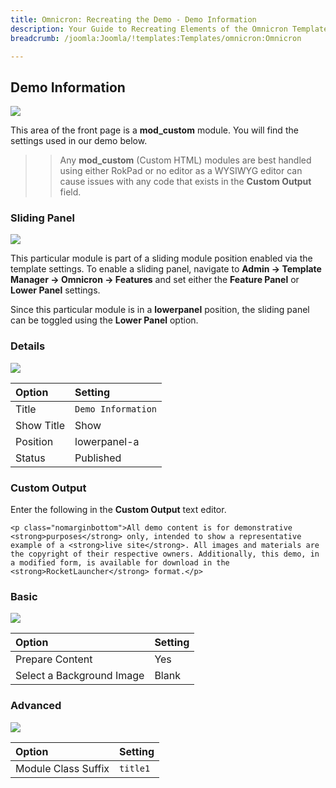 ```yaml
---
title: Omnicron: Recreating the Demo - Demo Information
description: Your Guide to Recreating Elements of the Omnicron Template for Joomla
breadcrumb: /joomla:Joomla/!templates:Templates/omnicron:Omnicron

---
```


Demo Information
-----

![][demo]

This area of the front page is a **mod_custom** module. You will find the settings used in our demo below.

>> Any **mod_custom** (Custom HTML) modules are best handled using either RokPad or no editor as a WYSIWYG editor can cause issues with any code that exists in the **Custom Output** field.

### Sliding Panel

![][demo5]

This particular module is part of a sliding module position enabled via the template settings. To enable a sliding panel, navigate to **Admin -> Template Manager -> Omnicron -> Features** and set either the **Feature Panel** or **Lower Panel** settings. 

Since this particular module is in a **lowerpanel** position, the sliding panel can be toggled using the **Lower Panel** option.

### Details

![][demo2]

| Option     | Setting            |  
| :--------- | :----------------- |  
| Title      | `Demo Information` |  
| Show Title | Show               |  
| Position   | lowerpanel-a       |  
| Status     | Published          |  

### Custom Output

Enter the following in the **Custom Output** text editor.

~~~
<p class="nomarginbottom">All demo content is for demonstrative <strong>purposes</strong> only, intended to show a representative example of a <strong>live site</strong>. All images and materials are the copyright of their respective owners. Additionally, this demo, in a modified form, is available for download in the <strong>RocketLauncher</strong> format.</p>
~~~

### Basic

![][demo3]

| Option                    | Setting |
| :------------------------ | :------ |
| Prepare Content           | Yes     |
| Select a Background Image | Blank   |

### Advanced

![][demo4]

| Option              | Setting      |  
| :------------------ | :----------- |  
| Module Class Suffix | `title1`     |  

[demo]: assets/demo_7.jpeg
[demo2]: assets/demo_7a.jpeg
[demo3]: assets/demo_7b.jpeg
[demo4]: assets/demo_7c.jpeg
[demo5]: assets/demo_1d.jpeg
